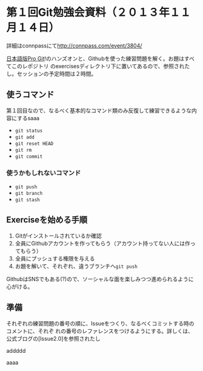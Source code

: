 # 第１回Git勉強会資料（２０１３年１１月１４日）

  詳細はconnpassにて<http://connpass.com/event/3804/>

  [日本語版Pro Git]!のハンズオンと、Githubを使った練習問題を解く。お題はすべてこのレポジトリ
  のexercisesディレクトリ下に置いてあるので、参照されたし。セッションの予定時間は２時間。

## 使うコマンド

第１回目なので、なるべく基本的なコマンド類のみ反復して練習できるような内容にするsaaa

  - `git status`
  - `git add`
  - `git reset HEAD`
  - `git rm`
  - `git commit`

### 使うかもしれないコマンド

  - `git push`
  - `git branch`
  - `git stash`

## Exerciseを始める手順

  1. Gitがインストールされているか確認
  2. 全員にGithubアカウントを作ってもらう（アカウント持ってない人には作ってもらう）
  3. 全員にプッシュする権限を与える
  4. お題を解いて、それぞれ、違うブランチへ`git push`

  GithubはSNSでもある(?)ので、ソーシャルな面を楽しみつつ進められるように心がける。

## 準備

  それぞれの練習問題の番号の順に、Issueをつくり、なるべくコミットする時のコメントに、それぞ
  れの番号のレファレンスをつけるようにする。詳しくは、公式ブログの[Issue2.0]を参照されたし

[日本語版Pro Git]: http://git-scm.com/book/ja

addddd


aaaa
